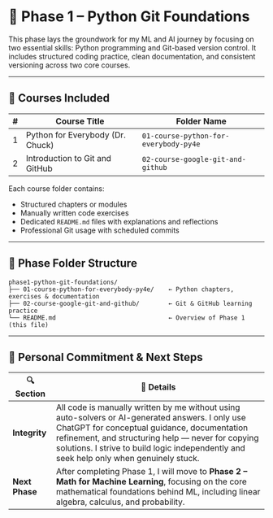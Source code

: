 # 📘 Phase 1 – Python Git Foundations

This phase lays the groundwork for my ML and AI journey by focusing on two essential skills: Python programming and Git-based version control. It includes structured coding practice, clean documentation, and consistent versioning across two core courses.

---

## 🧩 Courses Included

| #   | Course Title                        | Folder Name                                 |
|-----|-------------------------------------|---------------------------------------------|
| 1   | Python for Everybody (Dr. Chuck)    | `01-course-python-for-everybody-py4e`       |
| 2   | Introduction to Git and GitHub      | `02-course-google-git-and-github`           |

Each course folder contains:
- Structured chapters or modules  
- Manually written code exercises  
- Dedicated `README.md` files with explanations and reflections  
- Professional Git usage with scheduled commits

---

## 📁 Phase Folder Structure

```text
phase1-python-git-foundations/
├── 01-course-python-for-everybody-py4e/    ← Python chapters, exercises & documentation
├── 02-course-google-git-and-github/        ← Git & GitHub learning practice
└── README.md                               ← Overview of Phase 1 (this file)
```
---

## 🧾 Personal Commitment & Next Steps

| 🔍 Section        | 💬 Details |
|------------------|------------|
| **Integrity**     | All code is manually written by me without using auto-solvers or AI-generated answers. I only use ChatGPT for conceptual guidance, documentation refinement, and structuring help — never for copying solutions. I strive to build logic independently and seek help only when genuinely stuck. |
| **Next Phase**    | After completing Phase 1, I will move to **Phase 2 – Math for Machine Learning**, focusing on the core mathematical foundations behind ML, including linear algebra, calculus, and probability. |